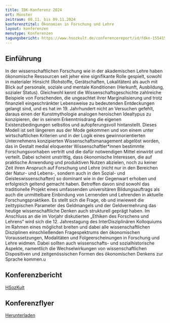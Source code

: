 ```yaml
---
title: IDK-Konferenz 2024
ort: Münster
zeitraum: 08.11. bis 09.11.2024
konferenztitel: Ökonomien in Forschung und Lehre
layout: konferenzen
menutype: Konferenzen
tagungsbericht: https://www.hsozkult.de/conferencereport/id/fdkn-155415
---
```


## Einführung
In der wissenschaftlichen Forschung wie in der akademischen Lehre haben ökonomische Ressourcen seit jeher eine signifikante Rolle gespielt, sowohl in materialer Hinsicht (Rohstoffe, Gerätschaften, Lokalitäten) als auch mit Blick auf personale, soziale und mentale Konditionen (Herkunft, Ausbildung, sozialer Status). Gleichwohl kennt die Wissenschaftsgeschichte zahlreiche Beispiele von Forschenden, die ungeachtet ihrer Marginalisierung und trotz finanziell eingeschränkter Lebensweise zu bedeutenden Entdeckungen gelangt sind, und es hat im 19. Jahrhundert nicht an Versuchen gefehlt, daraus einen der Kunstmythologie analogen heroischen Idealtypus zu konzipieren, der in seinem Erkenntnisdrang die eigenen Existenzbedingungen selbstlos und aufopferungsvoll hintanstellt. Dieses Modell ist seit längerem aus der Mode gekommen und von einem unter wirtschaftlichen Kriterien und in der Logik eines gewinnorientierten Unternehmens konzipierten Wissenschaftsmanagement abgelöst worden, das in Gestalt medial eloquenter Wissenschaftler*innen bestimmte Forschungsvorhaben vertritt und die dafür notwendigen Mittel einwirbt und verteilt. Dabei scheint unstrittig, dass ökonomische Interessen, die auf praktische Anwendung und produktiven Nutzen abzielen, noch zu keiner Zeit ihren Anspruch auf Forschung und Lehre (nicht nur in den Bereichen der Natur- und Lebens-, sondern auch in den Sozial- und Geisteswissenschaften) so dominant wie in der Gegenwart erhoben und erfolgreich geltend gemacht haben. Betroffen davon sind sowohl das traditionelle Projekt eines umfassenden universitären Bildungsauftrags als auch die unmittelbare Einbindung von Lernenden und Lehrenden in aktuelle Forschungspraktiken. Es stellt sich die Frage, ob und inwieweit die zeittypischen Parameter des Geldmangels und der Geldvermehrung das heutige wissenschaftliche Denken auch strukturell geprägt haben.
Im Anschluss an die im Vorjahr diskutierten „Ethiken des Forschens und Lehrens“ wird sich die 12. Jahrestagung des InterDisziplinären Kolloquiums im Rahmen eines möglichst breiten und dabei alle wissenschaftlichen Disziplinen einschließenden Fragespektrums den ökonomischen Voraussetzungen, Modalitäten und Folgeerscheinungen in Forschung und Lehre widmen. Dabei sollten auch wissenschafts- und sozialhistorische Aspekte, namentlich die Wechselwirkungen von wissenschaftlichen Dispositiven und zeitgenössischen Formen des ökonomischen Denkens zur Sprache kommen.u

## Konferenzbericht
[HSozKult](https://www.hsozkult.de/conferencereport/id/fdkn-155415)

## Konferenzflyer
[Herunterladen](/downloads/idk2024konferenz.pdf)
